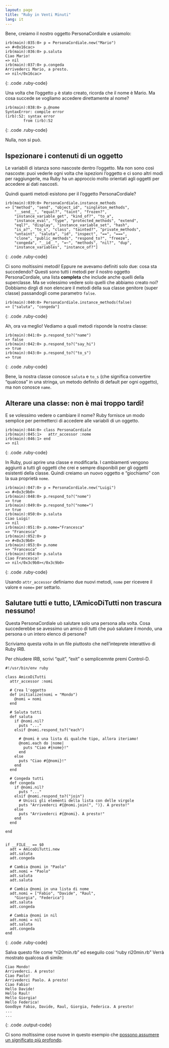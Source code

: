 ```yaml
---
layout: page
title: "Ruby in Venti Minuti"
lang: it
---
```


Bene, creiamo il nostro oggetto PersonaCordiale e usiamolo:

    irb(main):035:0> p = PersonaCordiale.new("Mario")
    => #<0x16cac>
    irb(main):036:0> p.saluta
    Ciao Mario!
    => nil
    irb(main):037:0> p.congeda
    Arrivederci Mario, a presto.
    => nil</0x16cac>
{: .code .ruby-code}

Una volta che l’oggetto `p` è stato creato, ricorda che il nome è Mario.
Ma cosa succede se vogliamo accedere direttamente al nome?

    irb(main):038:0> p.@nome
    SyntaxError: compile error
    (irb):52: syntax error
            from (irb):52
{: .code .ruby-code}

Nulla, non si può.

## Ispezionare i contenuti di un oggetto

Le variabili di istanza sono nascoste dentro l’oggetto. Ma non sono così
nascoste: puoi vederle ogni volta che ispezioni l’oggetto e ci sono
altri modi per raggiungerle, ma Ruby ha un approccio molto orientati
agli oggetti per accedere ai dati nascosti.

Quindi quanti metodi esistono per il l’oggetto PersonaCordiale?

    irb(main):039:0> PersonaCordiale.instance_methods
    => ["method", "send", "object_id", "singleton_methods",
        "__send__", "equal?", "taint", "frozen?",
        "instance_variable_get", "kind_of?", "to_a",
        "instance_eval", "type", "protected_methods", "extend",
        "eql?", "display", "instance_variable_set", "hash",
        "is_a?", "to_s", "class", "tainted?", "private_methods",
        "untaint", "saluta", "id", "inspect", "==", "===",
        "clone", "public_methods", "respond_to?", "freeze",
        "congeda", "__id__", "=~", "methods", "nil?", "dup",
        "instance_variables", "instance_of?"]
{: .code .ruby-code}

Ci sono moltissimi metodi! Eppure ne avevamo definiti solo due: cosa sta
succedendo? Questi sono tutti i metodi per il nostro oggetto
PersonaCordiale, una lista **completa** che include anche quelli della
superclasse. Ma se volessimo vedere solo quelli che abbiamo creato noi?
Dobbiamo dirgli di non elencare il metodi della sua classe genitore
(super classe) passandogli come parametro `false`.

    irb(main):040:0> PersonaCordiale.instance_methods(false)
    => ["saluta", "congeda"]
{: .code .ruby-code}

Ah, ora va meglio! Vediamo a quali metodi risponde la nostra classe:

    irb(main):041:0> p.respond_to?("name")
    => false
    irb(main):042:0> p.respond_to?("say_hi")
    => true
    irb(main):043:0> p.respond_to?("to_s")
    => true
{: .code .ruby-code}

Bene, la nostra classe conosce `saluta` e `to_s` (che significa
convertire “qualcosa” in una stringa, un metodo definito di default per
ogni oggetto), ma non conosce `name`.

## Alterare una classe: non è mai troppo tardi!

E se volessimo vedere o cambiare il nome? Ruby fornisce un modo semplice
per permetterci di accedere alle variabili di un oggetto.

    irb(main):044:0> class PersonaCordiale
    irb(main):045:1>   attr_accessor :nome
    irb(main):046:1> end
    => nil
{: .code .ruby-code}

In Ruby, puoi aprire una classe e modificarla. I cambiamenti vengono
aggiunti a tutti gli oggetti che crei e sempre disponibili per gli
oggetti esistenti della classe. Quindi creiamo un nuovo oggetto e
“giochiamo” con la sua proprietà `nome`.

    irb(main):047:0> p = PersonaCordiale.new("Luigi")
    => #<0x3c9b0>
    irb(main):048:0> p.respond_to?("nome")
    => true
    irb(main):049:0> p.respond_to?("nome=")
    => true
    irb(main):050:0> p.saluta
    Ciao Luigi!
    => nil
    irb(main):051:0> p.nome="Francesca"
    => "Francesca"
    irb(main):052:0> p
    => #<0x3c9b0>
    irb(main):053:0> p.nome
    => "Francesca"
    irb(main):054:0> p.saluta
    Ciao Francesca!
    => nil</0x3c9b0></0x3c9b0>
{: .code .ruby-code}

Usando `attr_accessor` definiamo due nuovi metodi, `nome` per ricevere
il valore e `nome=` per settarlo.

## Salutare tutti e tutto, L’AmicoDiTutti non trascura nessuno!

Questa PersonaCordiale uò salutare solo una persona alla volta. Cosa
succederebbe se avessimo un amico di tutti che può salutare il mondo,
una persona o un intero elenco di persone?

Scriviamo questa volta in un file piuttosto che nell’inteprete
interattivo di Ruby IRB.

Per chiudere IRB, scrivi “quit”, “exit” o semplicemnte premi Control-D.

    #!/usr/bin/env ruby
    
    class AmicoDiTutti
      attr_accessor :nomi
    
      # Crea l'oggetto
      def initialize(nomi = "Mondo")
        @nomi = nomi
      end
    
      # Saluta tutti
      def saluta
        if @nomi.nil?
          puts "..."
        elsif @nomi.respond_to?("each")
    
          # @nomi è una lista di qualche tipo, allora iteriamo!
          @nomi.each do |nome|
            puts "Ciao #{nome}!"
          end
        else
          puts "Ciao #{@nomi}!"
        end
      end
    
      # Congeda tutti
      def congeda
        if @nomi.nil?
          puts "..."
        elsif @nomi.respond_to?("join")
          # Unisci gli elementi della lista con delle virgole
          puts "Arrivederci #{@nomi.join(", ")}. A presto!"
        else
          puts "Arrivederci #{@nomi}. A presto!"
        end
      end
    
    end
    
    
    if __FILE__ == $0
      adt = AmicoDiTutti.new
      adt.saluta
      adt.congeda
    
      # Cambia @nomi in "Paolo"
      adt.nomi = "Paolo"
      adt.saluta
      adt.saluta
    
      # Cambia @nomi in una lista di nome
      adt.nomi = ["Fabio", "Davide", "Raul",
        "Giorgia", "Federica"]
      adt.saluta
      adt.congeda
    
      # Cambia @nomi in nil
      adt.nomi = nil
      adt.saluta
      adt.congeda
    end
{: .code .ruby-code}

Salva questo file come “ri20min.rb” ed eseguilo così “ruby ri20min.rb”
Verrà mostrato qualcosa di simile:

    Ciao Mondo!
    Arrivederci. A presto!
    Ciao Paolo!
    Arrivederci Paolo. A presto!
    Ciao Fabio!
    Hello Davide!
    Hello Raul!
    Hello Giorgia!
    Hello Federica!
    Goodbye Fabio, Davide, Raul, Giorgia, Federica. A presto!
    ...
    ...
{: .code .output-code}

Ci sono moltissime cose nuove in questo esempio che [possono assumere un
significato più profondo](../4/).

